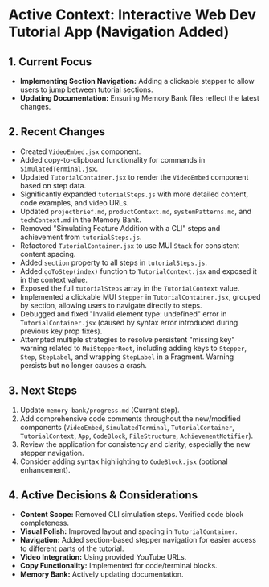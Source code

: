 # Active Context: Interactive Web Dev Tutorial App (Navigation Added)

## 1. Current Focus

*   **Implementing Section Navigation:** Adding a clickable stepper to allow users to jump between tutorial sections.
*   **Updating Documentation:** Ensuring Memory Bank files reflect the latest changes.

## 2. Recent Changes

*   Created `VideoEmbed.jsx` component.
*   Added copy-to-clipboard functionality for commands in `SimulatedTerminal.jsx`.
*   Updated `TutorialContainer.jsx` to render the `VideoEmbed` component based on step data.
*   Significantly expanded `tutorialSteps.js` with more detailed content, code examples, and video URLs.
*   Updated `projectbrief.md`, `productContext.md`, `systemPatterns.md`, and `techContext.md` in the Memory Bank.
*   Removed "Simulating Feature Addition with a CLI" steps and achievement from `tutorialSteps.js`.
*   Refactored `TutorialContainer.jsx` to use MUI `Stack` for consistent content spacing.
*   Added `section` property to all steps in `tutorialSteps.js`.
*   Added `goToStep(index)` function to `TutorialContext.jsx` and exposed it in the context value.
*   Exposed the full `tutorialSteps` array in the `TutorialContext` value.
*   Implemented a clickable MUI `Stepper` in `TutorialContainer.jsx`, grouped by section, allowing users to navigate directly to steps.
*   Debugged and fixed "Invalid element type: undefined" error in `TutorialContainer.jsx` (caused by syntax error introduced during previous key prop fixes).
*   Attempted multiple strategies to resolve persistent "missing key" warning related to `MuiStepperRoot`, including adding keys to `Stepper`, `Step`, `StepLabel`, and wrapping `StepLabel` in a Fragment. Warning persists but no longer causes a crash.

## 3. Next Steps

1.  Update `memory-bank/progress.md` (Current step).
2.  Add comprehensive code comments throughout the new/modified components (`VideoEmbed`, `SimulatedTerminal`, `TutorialContainer`, `TutorialContext`, `App`, `CodeBlock`, `FileStructure`, `AchievementNotifier`).
3.  Review the application for consistency and clarity, especially the new stepper navigation.
4.  Consider adding syntax highlighting to `CodeBlock.jsx` (optional enhancement).

## 4. Active Decisions & Considerations

*   **Content Scope:** Removed CLI simulation steps. Verified code block completeness.
*   **Visual Polish:** Improved layout and spacing in `TutorialContainer`.
*   **Navigation:** Added section-based stepper navigation for easier access to different parts of the tutorial.
*   **Video Integration:** Using provided YouTube URLs.
*   **Copy Functionality:** Implemented for code/terminal blocks.
*   **Memory Bank:** Actively updating documentation.
